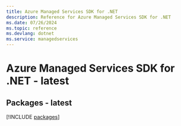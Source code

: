 ```yaml
---
title: Azure Managed Services SDK for .NET
description: Reference for Azure Managed Services SDK for .NET
ms.date: 07/26/2024
ms.topic: reference
ms.devlang: dotnet
ms.service: managedservices
---
```

# Azure Managed Services SDK for .NET - latest
## Packages - latest
[!INCLUDE [packages](managed-services-index.md)]